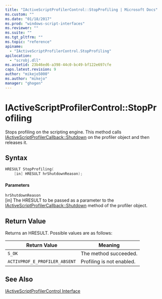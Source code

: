 ```yaml
---
title: "IActiveScriptProfilerControl::StopProfiling | Microsoft Docs"
ms.custom: ""
ms.date: "01/18/2017"
ms.prod: "windows-script-interfaces"
ms.reviewer: ""
ms.suite: ""
ms.tgt_pltfrm: ""
ms.topic: "reference"
apiname: 
  - "IActiveScriptProfilerControl.StopProfiling"
apilocation: 
  - "scrobj.dll"
ms.assetid: 23b46ed6-a398-44c0-bc49-bf122e697cfe
caps.latest.revision: 9
author: "mikejo5000"
ms.author: "mikejo"
manager: "ghogen"
---
```

# IActiveScriptProfilerControl::StopProfiling
Stops profiling on the scripting engine. This method calls [IActiveScriptProfilerCallback::Shutdown](../../winscript/reference/iactivescriptprofilercallback-shutdown.md) on the profiler object and then releases it.  
  
## Syntax  
  
```cpp
HRESULT StopProfiling(  
    [in] HRESULT hrShutdownReason);  
```  
  
#### Parameters  
 `hrShutdownReason`  
 [in] The HRESULT to be passed as a parameter to the [IActiveScriptProfilerCallback::Shutdown](../../winscript/reference/iactivescriptprofilercallback-shutdown.md) method of the profiler object.  
  
## Return Value  
 Returns an HRESULT. Possible values are as follows:  
  
|Return Value|Meaning|  
|------------------|-------------|  
|`S_OK`|The method succeeded.|  
|`ACTIVPROF_E_PROFILER_ABSENT`|Profiling is not enabled.|  
  
## See Also  
 [IActiveScriptProfilerControl Interface](../../winscript/reference/iactivescriptprofilercontrol-interface.md)